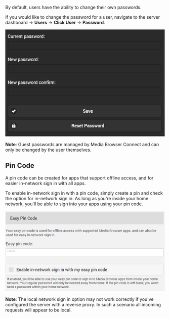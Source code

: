 By default, users have the ability to change their own passwords.

If you would like to change the password for a user, navigate to the server dashboard -> **Users** -> **Click User** -> **Password**.

![](images/server/users11.png)

**Note**: Guest passwords are managed by Media Browser Connect and can only be changed by the user themselves.

## Pin Code

A pin code can be created for apps that support offline access, and for easier in-network sign in with all apps.

To enable in-network sign in with a pin code, simply create a pin and check the option for in-network sign in. As long as you're inside your home network, you'll be able to sign into your apps using your pin code.

![](images/server/users12.png)

**Note**: The local network sign in option may not work correctly if you've configured the server with a reverse proxy. In such a scenario all incoming requests will appear to be local.
